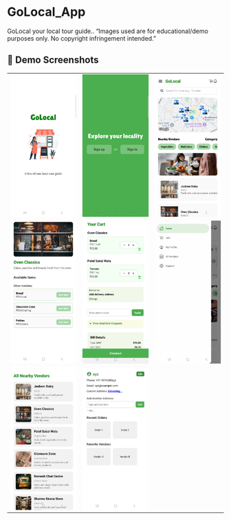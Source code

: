 # GoLocal_App
GoLocal your local tour guide..
“Images used are for educational/demo purposes only. No copyright infringement intended.”
## 📸 Demo Screenshots

<div align="center">
  
<table>
  <tr>
    <td><img src="Demo-Screenshots/golocal1.jpg" width="250"/></td>
    <td><img src="Demo-Screenshots/golocal2.jpg" width="250"/></td>
    <td><img src="Demo-Screenshots/golocal3.jpg" width="250"/></td>
  </tr>
  <tr>
    <td><img src="Demo-Screenshots/golocal4.jpg" width="250"/></td>
    <td><img src="Demo-Screenshots/golocal5.jpg" width="250"/></td>
    <td><img src="Demo-Screenshots/golocal6.jpg" width="250"/></td>
  </tr>
  <tr>
    <td><img src="Demo-Screenshots/golocal7.jpg" width="250"/></td>
    <td><img src="Demo-Screenshots/golocal8.jpg" width="250"/></td>
  </tr>
</table>

</div>
